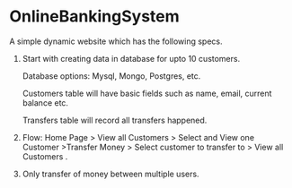 # OnlineBankingSystem
A simple dynamic website which has the following specs.


1. Start with creating data in database for upto 10 customers.

   Database options: Mysql, Mongo, Postgres, etc.
   
   Customers table will have basic fields such as name, email, current balance etc. 
   
   Transfers table will record all transfers happened.
   
2. Flow: Home Page > View all Customers > Select and View one Customer >Transfer Money > Select customer to transfer to > View all Customers .

3. Only transfer of money between multiple users.
